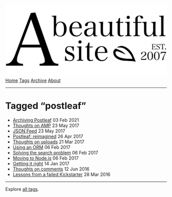 <a href="../../index.html" class="header-link"><img src="../../images/logos/wordmark.svg" alt="A Beautiful Site" class="wordmark" /></a> <a href="../../index.html" class="nav-item">Home</a> <a href="../index.html" class="nav-item">Tags</a> <a href="../../posts/index.html" class="nav-item">Archive</a> <a href="../../about/index.html" class="nav-item">About</a>

---

# Tagged “postleaf”

- <a href="../../posts/archiving-postleaf/index.html" class="post-list-item-link">Archiving Postleaf</a> 03 Feb 2021
- <a href="../../posts/thoughts-on-amp/index.html" class="post-list-item-link">Thoughts on AMP</a> 23 May 2017
- <a href="../../posts/json-feed/index.html" class="post-list-item-link">JSON Feed</a> 23 May 2017
- <a href="../../posts/postleaf-reimagined/index.html" class="post-list-item-link">Postleaf: reimagined</a> 26 Apr 2017
- <a href="../../posts/thoughts-on-uploads/index.html" class="post-list-item-link">Thoughts on uploads</a> 21 Mar 2017
- <a href="../../posts/using-an-orm/index.html" class="post-list-item-link">Using an ORM</a> 06 Feb 2017
- <a href="../../posts/solving-the-search-problem/index.html" class="post-list-item-link">Solving the search problem</a> 06 Feb 2017
- <a href="../../posts/moving-to-nodejs/index.html" class="post-list-item-link">Moving to Node.js</a> 06 Feb 2017
- <a href="../../posts/getting-it-right/index.html" class="post-list-item-link">Getting it right</a> 14 Jan 2017
- <a href="../../posts/thoughts-on-comments/index.html" class="post-list-item-link">Thoughts on comments</a> 12 Jun 2016
- <a href="../../posts/lessons-from-a-failed-kickstarter/index.html" class="post-list-item-link">Lessons from a failed Kickstarter</a> 28 Mar 2016

---

Explore [all tags](../index.html).
